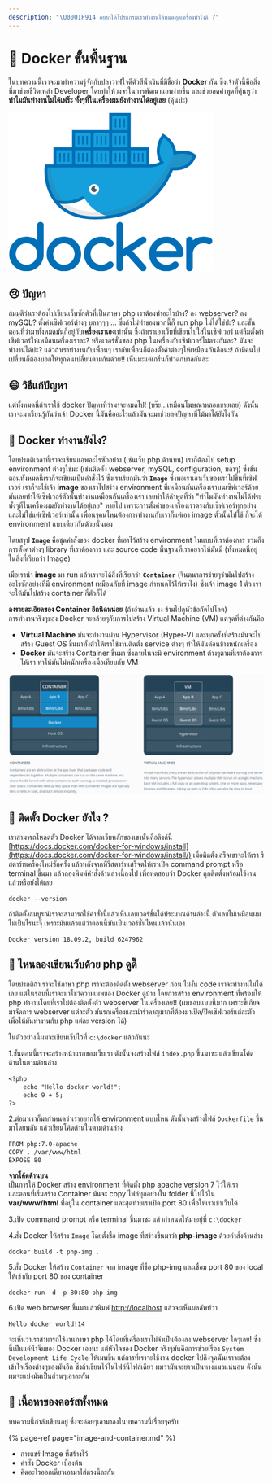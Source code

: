 ```yaml
---
description: "\U0001F914 อยากให้โปรแกรมเราทำงานได้หมดทุกเครื่องทำไงดี ?"
---
```


# 👶 Docker ขั้นพื้นฐาน

ในบทความนี้เราจะมาทำความรู้จักกับปลาวาฬใจดีตัวสีน้ำเงินที่มีชื่อว่า **Docker** กัน ซึ่งเจ้าตัวนี้คือสิ่งที่มาช่วยชีวิตเหล่า Developer โดยทำให้วงจรในการพัฒนาแอพง่ายขึ้น และช่วยลดคำพูดที่คุ้นหูว่า **ทำไมมันทำงานไม่ได้เฟร๊ะ ทั้งๆที่ในเครื่องผมยังทำงานได้อยู่เลย** \(คุ้นปะ\)

![](../../.gitbook/assets/image%20%28428%29.png)

##  😢 ปัญหา

สมมุติว่าเราต้องไปเขียนเว็บซักตัวที่เป็นภาษา php เราต้องทำอะไรบ้าง? ลง webserver? ลง mySQL? ตั้งค่าเซิฟเวอร์ต่างๆ บลาๆๆๆ ... ซึ่งถ้าไม่ทำของพวกนี้ก็ run php ไม่ได้ใช่ปะ? และขั้นตอนที่ว่ามาทั้งหมดมันก็อยู่กับ**เครื่องเราเอง**เท่านั้น ซึ่งถ้าเราเอาเว็บที่เขียนไปใส่ในเซิฟเวอร์ แต่ลืมตั้งค่าเซิฟเวอร์ให้เหมือนเครื่องเราละ? หรือเวอร์ชั่นของ php ในเครื่องกับเซิฟเวอร์ไม่ตรงกันละ? มันจะทำงานได้ปะ? แล้วถ้าเราทำงานกับเพื่อนๆ เรากับเพื่อนก็ต้องตั้งค่าต่างๆให้เหมือนกันอีกนะ! ถ้ามีคนไปเปลี่ยนก็ต้องบอกให้ทุกคนเปลี่ยนตามกันด้วย!! เห็นมะแค่เกริ่นก็ปวดกบาลกันละ 

## 😄 วิธีแก้ปัญหา

แต่ทั้งหมดนี่ถ้าเราใช้ docker ปัญหาที่ว่ามาจะหมดไป! \(บร๊ะ...เหมือนโฆษณาหลอกขายเลย\) ดังนั้นเราจะมาเรียนรู้กันว่าเจ้า Docker นี้มันคืออะไรแล้วมันจะมาช่วยลดปัญหาที่โม้มาได้ยังไงกัน

## 🤔 Docker ทำงานยังไง?

โดยปรกติเวลาที่เราจะเขียนแอพอะไรซักอย่าง \(เช่นเว็บ php ด้านบน\) เราก็ต้องไป setup environment ต่างๆใช่มะ \(เช่นติดตั้ง webserver, mySQL, configuration, บลาๆ\) ซึ่งขั้นตอนทั้งหมดนี้เราก็จะเขียนเป็นคำสั่งไว้ ซึ่งเราเรียกมันว่า **`Image`** ซึ่งพอเราเอาเว็บของเราไปขึ้นที่เซิฟเวอร์ เราก็จะใช้เจ้า **image** ของเราไปสร้าง environment ที่เหมือนกันเครื่องเราบนเซิฟเวอร์ด้วย มันเลยทำให้เซิฟเวอร์ตัวนั้นทำงานเหมือนกันเครื่องเรา เลยทำให้คำพูดที่ว่า "ทำไมมันทำงานไม่ได้ฟระ ทั้งๆที่ในเครื่องผมยังทำงานได้อยู่เลย" หายไป เพราะการตั้งค่าของเครื่องเราตรงกับเซิฟเวอร์ทุกอย่าง และไม่ใช่แค่เซิฟเวอร์เท่านั้น เพื่อนๆคนไหนต้องการทำงานกับเราก็แค่เอา image ตั้วนั้นไปใช้ ก็จะได้ environment แบบเดียวกันด้วยนั่นเอง

โดยสรุป **`Image`** คือชุดคำสั่งของ docker ที่เอาไว้สร้าง environment ในแบบที่เราต้องการ รวมถึงการตั้งค่าต่างๆ library ที่เราต้องการ และ source code พื้นฐานที่เราอยากให้มันมี \(ทั้งหมดนี่อยู่ในสิ่งที่เรียกว่า Image\)

เมื่อเรานำ **image** มา run แล้วเราจะได้สิ่งที่เรียกว่า **`Container`** \(จินตนาการง่ายๆว่ามันไปสร้างอะไรซักอย่างที่มี environment เหมือนกับที่ image กำหนดไว้ให้เราไง\) ซึ่งเจ้า image 1 ตัว เราจะให้มันไปสร้าง container กี่ตัวก็ได้

**ลงรายละเอียดของ Container อีกนิดหน่อย** \(ถ้าอ่านแล้ว งง ข้ามไปดูหัวข้อถัดไปโลด\)  
การทำงานจริงๆของ Docker จะคล้ายๆกับการไปสร้าง Virtual Machine \(VM\) แต่จุดที่ต่างกันคือ

* **Virtual Machine** มันจะทำงานผ่าน Hypervisor \(Hyper-V\) และทุกครั้งที่สร้างมันจะไปสร้าง Guest OS ขึ้นมาทั้งตัวให้เราใช้งานติดตั้ง service ต่างๆ ทำให้มันค่อนข้างหนักเครื่อง
* **Docker** มันจะสร้าง Container ขึ้นมา ซึ่งภายในจะมี environment ต่างๆตามที่เราต้องการให้เรา ทำให้มันไม่หนักเครื่องเมื่อเทียบกับ VM

![](../../.gitbook/assets/image%20%28387%29.png)

## 🤔 ติดตั้ง Docker ยังไง ?

เราสามารถโหลดตัว Docker ได้จากเว็บหลักของเขานั่นคือลิงค์นี้ [https://docs.docker.com/docker-for-windows/install](https://docs.docker.com/docker-for-windows/install/) เมื่อติดตั้งเสร็จเขาจะให้เรา รีสตาร์ทเครื่องใหม่ซักครั้ง แล้วหลังจากที่รีสตาร์ทเสร็จตให้เราเปิด command prompt หรือ terminal ขึ้นมา แล้วลองพิมพ์คำสั่งด้านล่างนี้ลงไป เพื่อทดสอบว่า Docker ถูกติดตั้งพร้อมใช้งานแล้วหรือยังได้เลย

```text
docker --version
```

ถ้าติดตั้งสมบูรณ์เราจะสามารถใช้คำสั่งนี้แล้วเห็นเลขเวอร์ชั่นได้ประมาณด้านล่างนี้ ตัวเลขไม่เหมือนผมไม่เป็นไรนะจุ๊ เพราะมันแล้วแต่ว่าตอนนี้มันเป็นเวอร์ชั่นไหนแล้วนั่นเอง

```text
Docker version 18.09.2, build 6247962 
```

## 🤔 ไหนลองเขียนเว็บด้วย php ดูดิ๊

โดยปรกติถ้าเราจะใช้ภาษา php เราจะต้องติดตั้ง webserver ก่อน ไม่งั้น code เราจะทำงานไม่ได้เลย แต่ในรอบนี้เราจะมาโชว์ความเมพของ Docker ดูบ้าง โดยการสร้าง environment ที่พร้อมให้ php ทำงานโดยที่เราไม่ต้องติดตั้งตัว webserver ในเครื่องเลย!! \(ผมชอบแบบนี้มาก เพราะขี้เกียจมาจัดการ webserver แต่ละตัว มันรกเครื่องและน่ารำคาญมากที่ต้องมาเปิด/ปิดเซิฟเวอร์แต่ละตัวเพื่อให้มันทำงานกับ php แต่ละ version ได้\)

ในตัวอย่างนี้ผมจะเขียนเว็บไว้ที่ `c:\docker` แล้วกันนะ

1.ขั้นตอนนี้เราจะสร้างหน้าแรกของเว็บเรา ดังนั้นจงสร้างไฟล์ `index.php` ขึ้นมาซะ แล้วเขียนโค้ดด้านในตามด้านล่าง

```text
<?php
    echo "Hello docker world!";
    echo 9 + 5;
?>
```

2.ต่อมาเราก็มากำหนดว่าเราอยากได้ environment แบบไหน ดังนั้นจงสร้างไฟล์ `Dockerfile` ขึ้นมาโดยพลัน แล้วเขียนโค้ดด้านในตามด้านล่าง

```text
FROM php:7.0-apache
COPY . /var/www/html
EXPOSE 80
```

**จากโค้ดด้านบน**  
เป็นการให้ Docker สร้าง environment ที่ติดตั้ง php apache version 7 ไว้ให้เรา  
และตอนที่เริ่มสร้าง Container มันจะ copy ไฟล์ทุกอย่างใน folder นี้ไปไว้ใน **var/www/html** ที่อยู่ใน container และสุดท้ายเราเปิด port 80 เพื่อให้เราเข้าเว็บได้

3.เปิด command prompt หรือ terminal ขึ้นมาซะ แล้วกำหนดให้มาอยู่ที่ `c:\docker`

4.สั่ง Docker ให้สร้าง `Image` โดยตั้งชื่อ image ที่สร้างขึ้นมาว่า **php-image** ด้วยคำสั่งด้านล่าง

```text
docker build -t php-img .
```

5.สั่ง Docker ให้สร้าง `Container` จาก image ที่ชื่อ php-img และเชื่อม port 80 ของ local ให้เข้ากับ port 80 ของ container

```text
docker run -d -p 80:80 php-img
```

6.เปิด web browser ขึ้นมาแล้วพิมพ์ [http://localhost](http://localhost/) แล้วจะเห็นผลลัพท์ว่า

```text
Hello docker world!14
```

จะเห็นว่าเราสามารถใช้งานภาษา php ได้โดยที่เครื่องเราไม่จำเป็นต้องลง webserver ใดๆเลย! ซึ่งนี้เป็นแค่น้ำจิ้มของ Docker เองนะ แต่หัวใจของ Docker จริงๆมันคือการช่วยเรื่อง `System Development Life Cycle` ให้เมพขึ้น แต่การที่เราจะใช้งาน docker ไปถึงจุดนั้นเราจะต้องเข้าใจเรื่องต่างๆของมันอีก ซึ่งถ้าเขียนไว้ในไฟล์นี้ไฟล์เดียว ผมว่ามันจะยาวเป็นหางแมวแน่นอน ดังนั้นผมจะแบ่งมันเป็นส่วนๆเอาละกัน

## 🧭 เนื้อหาของคอร์สทั้งหมด

บทความนี้กำลังเขียนอยู่ ซึ่งจะค่อยๆเอามาลงในบทความนี้เรื่อยๆครับ

{% page-ref page="image-and-container.md" %}

* การแชร์ Image ที่สร้างไว้
* คำสั่ง Docker เบื้องต้น
* คิดอะไรออกเดี๋ยวเอามาใส่ตรงนี้ละกัน

